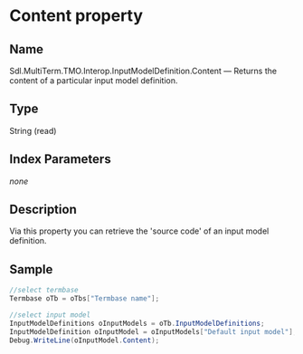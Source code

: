 # Content property

## Name

Sdl.MultiTerm.TMO.Interop.InputModelDefinition.Content —          Returns the content of a particular input model definition.

## Type

String
(read)

## Index Parameters
*none*

## Description

Via this property you can retrieve the 'source code' of an input model definition.

## Sample


```cs
//select termbase
Termbase oTb = oTbs["Termbase name"];

//select input model
InputModelDefinitions oInputModels = oTb.InputModelDefinitions;
InputModelDefinition oInputModel = oInputModels["Default input model"];
Debug.WriteLine(oInputModel.Content);
```
